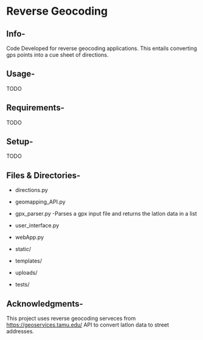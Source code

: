 # Reverse Geocoding 

## Info-
Code Developed for reverse geocoding applications. This entails converting gps points into a cue sheet of directions. 

## Usage- 
TODO

## Requirements-
TODO

## Setup-
TODO

## Files & Directories-
* directions.py

* geomapping_API.py

* gpx_parser.py 
-Parses a gpx input file and returns the latlon data in a list

* user_interface.py

* webApp.py

* static/

* templates/

* uploads/

* tests/

## Acknowledgments-
This project uses reverse geocoding serveces from https://geoservices.tamu.edu/ API to convert latlon data to street addresses. 
